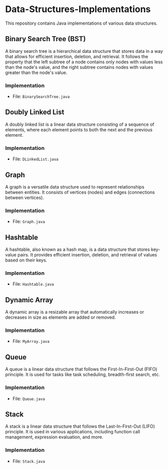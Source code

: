 # Data-Structures-Implementations
This repository contains Java implementations of various data structures.

## Binary Search Tree (BST)
A binary search tree is a hierarchical data structure that stores data in a way that allows for efficient insertion, deletion, and retrieval.
It follows the property that the left subtree of a node contains only nodes with values less than the node's value,
and the right subtree contains nodes with values greater than the node's value.
### Implementation
* File: `BinarySearchTree.java`


## Doubly Linked List
A doubly linked list is a linear data structure consisting of a sequence of elements,
where each element points to both the next and the previous element.
### Implementation
* File: `DLinkedList.java`


## Graph
A graph is a versatile data structure used to represent relationships between entities. 
It consists of vertices (nodes) and edges (connections between vertices).
### Implementation
* File: `Graph.java`


## Hashtable
A hashtable, also known as a hash map, is a data structure that stores key-value pairs.
It provides efficient insertion, deletion, and retrieval of values based on their keys.
### Implementation
* File: `Hashtable.java`


## Dynamic Array
A dynamic array is a resizable array that automatically increases or decreases in size as elements are added or removed.
### Implementation
* File: `MyArray.java`


## Queue
A queue is a linear data structure that follows the First-In-First-Out (FIFO) principle.
It is used for tasks like task scheduling, breadth-first search, etc.
### Implementation
* File: `Queue.java`


## Stack
A stack is a linear data structure that follows the Last-In-First-Out (LIFO) principle.
It is used in various applications, including function call management, expression evaluation, and more.
### Implementation
* File: `Stack.java`

